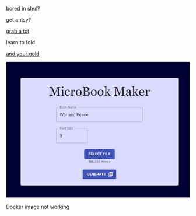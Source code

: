bored in shul?

get antsy?

[grab a txt](https://raw.githubusercontent.com/DovieW/microbook-maker/master/alice_in_wonderland.txt)

learn to fold

[and your gold](https://github.com/DovieW/microbook-maker/blob/master/1685902338178_alice_in_wonderland.pdf)

![site](https://github.com/DovieW/microbook-maker/blob/master/site%20image.png?raw=true)

Docker image not working
